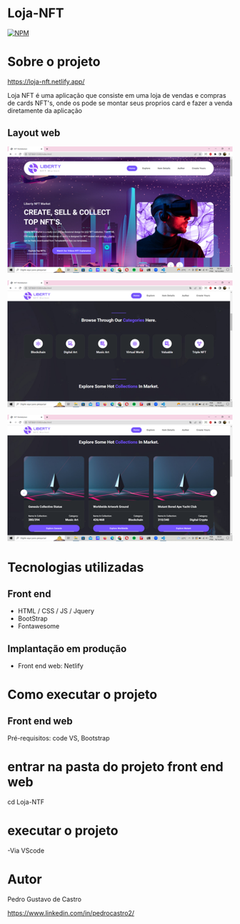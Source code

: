 # Loja-NFT

[![NPM](https://img.shields.io/npm/l/react)](https://github.com/devsuperior/sds1-wmazoni/blob/master/LICENSE) 

# Sobre o projeto

https://loja-nft.netlify.app/


Loja NFT é uma aplicação que  consiste em uma loja de vendas e compras de cards NFT's, onde os pode se montar seus proprios card e fazer a venda diretamente da aplicação


## Layout web
![Web 1](https://github.com/PedroCastrro/Loja-NFT/blob/main/Sem%20t%C3%ADtulo.png)

![Web 2](https://github.com/PedroCastrro/Loja-NFT/blob/main/home2.png)

![Web 3](https://github.com/PedroCastrro/Loja-NFT/blob/main/home3.png)


# Tecnologias utilizadas
## Front end
- HTML / CSS / JS / Jquery
- BootStrap
- Fontawesome

## Implantação em produção
- Front end web: Netlify

# Como executar o projeto

## Front end web
Pré-requisitos: code VS, Bootstrap

# entrar na pasta do projeto front end web
cd Loja-NTF


# executar o projeto
-Via VScode

# Autor

Pedro Gustavo de Castro

https://www.linkedin.com/in/pedrocastro2/

